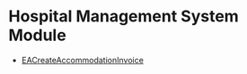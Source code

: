 <div class="ignore-in-full-text-search">

# Hospital Management System Module
  - [EACreateAccommodationInvoice](/entity-flows/hms/EACreateAccommodationInvoice.md)

</div>
